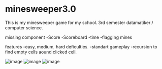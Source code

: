 # minesweeper3.0

This is my minesweeper game for my school. 
3rd semester datamatiker / computer science. 

missing component 
-Score
-Scoreboard 
-time 
-flagging mines

features
-easy, medium, hard deficulties. 
-standart gameplay
-recursion to find empty cells aound clicked cell. 

![image](https://github.com/user-attachments/assets/0583b241-c46d-460d-a9cc-b24cc5720221)
![image](https://github.com/user-attachments/assets/64c4c440-894d-4c18-9baf-93f531c74e44)
![image](https://github.com/user-attachments/assets/df1b9fb4-17eb-47af-b2e4-0ed7223f305f)
